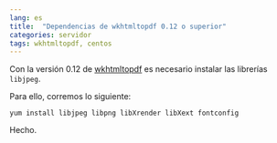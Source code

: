 ```yaml
---
lang: es
title:  "Dependencias de wkhtmltopdf 0.12 o superior"
categories: servidor
tags: wkhtmltopdf, centos
---
```


Con la versión 0.12 de [wkhtmltopdf](http://wkhtmltopdf.org/) es necesario instalar las librerías `libjpeg`.

Para ello, corremos lo siguiente:

```shell
yum install libjpeg libpng libXrender libXext fontconfig
```

Hecho.
